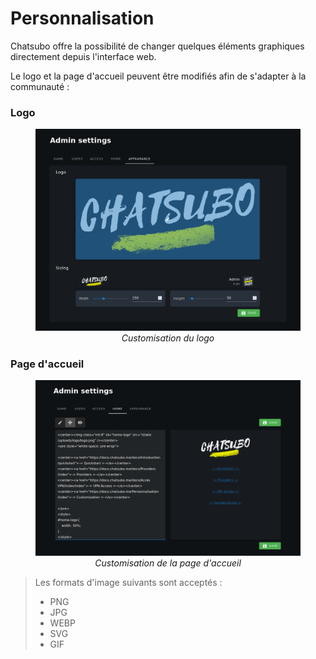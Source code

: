 # Personnalisation

Chatsubo offre la possibilité de changer quelques éléments graphiques directement depuis l'interface web.

Le logo et la page d'accueil peuvent être modifiés afin de s'adapter à la communauté :

### Logo

<center><figure>
	<a href="/assets/ctf/chatsubo/media/custom_logo.png" target="_blank">
  <img src="/assets/ctf/chatsubo/media/custom_logo.png" />
  </a>
  <center><figcaption><i>Customisation du logo</i></figcaption></center>
</figure></center>


### Page d'accueil

<center><figure>
	<a href="/assets/ctf/chatsubo/media/custom_home_page.png" target="_blank">
  <img src="/assets/ctf/chatsubo/media/custom_home_page.png" />
  </a>
  <center><figcaption><i>Customisation de la page d'accueil</i></figcaption></center>
</figure></center>

> Les formats d'image suivants sont acceptés :
> + PNG
> + JPG
> + WEBP
> + SVG
> + GIF